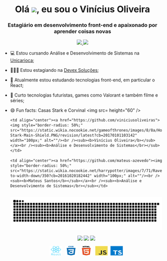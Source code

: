 <h1 align="center">Olá <img src="https://raw.githubusercontent.com/kaueMarques/kaueMarques/master/hi.gif" width="30px">, eu sou o Vinícius Oliveira</h1>
<h3 align="center">Estagiário em desenvolvimento front-end e apaixonado por aprender coisas novas</h3>

<p align="center">
  <a href="https://github.com/viniciusoliveiras">
    <img height="180em" src="https://github-readme-stats.vercel.app/api?username=viniciusoliveiras&show_icons=true&theme=gotham&include_all_commits=true&count_private=true" />
    <img height="180em" src="https://github-readme-stats.vercel.app/api/top-langs/?username=viniciusoliveiras&layout=compact&langs_count=16&theme=gotham" />
  </a>
</p>

 - 💻 Estou cursando Análise e Desenvolvimento de Sistemas na [Unicarioca](https://unicarioca.edu.br/cursos/graduacao/analise-e-desenvolvimento-de-sistemas);
 
 - 👨🏾‍💻 Estou estagiando na [Devex Soluções](https://github.com/dvx-solutions);
 
 - 📓 Atualmente estou estudando tecnologias front-end, em particular o React;
 
 - 💬 Curto tecnologias futuristas, games como Valorant e também filme e séries;
 
 - 😄 Fun facts: Casas Stark e Corvinal
    <img src= height="60" />
    
    <table>
  <tr>
    
	<td align="center"><a href="https://github.com/viniciusoliveiras"><img style="border-radius: 50%;" src="https://static.wikia.nocookie.net/gameofthrones/images/8/8a/House-Stark-Main-Shield.PNG/revision/latest?cb=20170101103142" width="100px;" alt=""/><br /><sub><b>Vinícius Oliveira</b></sub></a><br /><sub><b>Análise e Desenvolvimento de Sistemas</br></sub></td>
    
	<td align="center"><a href="https://github.com/mateus-azevedo"><img style="border-radius: 50%;" src="https://static.wikia.nocookie.net/harrypotter/images/7/71/Ravenclaw_ClearBG.png/revision/latest/scale-to-width-down/350?cb=20161020182442" width="100px;" alt=""/><br /><sub><b>Mateus Santos</b></sub></a><br /><sub><b>Análise e Desenvolvimento de Sistemas</br></sub></td>
    
	
 </tr>
</table>
 

  ![Snake animation](https://github.com/viniciusoliveiras/viniciusoliveiras/blob/output/github-contribution-grid-snake.svg)


<p align="center">
  <a href="https://www.linkedin.com/in/viniciusoliveiras-01532" target="_blank"><img src="https://img.shields.io/badge/-LinkedIn-%230077B5?style=for-the-badge&logo=linkedin&logoColor=white" target="_blank"></a>
  <a href = "mailto: vinitag190@gmail.com"><img src="https://img.shields.io/badge/-Gmail-%23333?style=for-the-badge&logo=gmail&logoColor=white" target="_blank"></a>
  <a href="https://instagram.com/svini.oliveira" target="_blank"><img src="https://img.shields.io/badge/-Instagram-%23E4405F?style=for-the-badge&logo=instagram&logoColor=white" target="_blank"></a> 
</p>


<p align="center">
  <img src="https://raw.githubusercontent.com/devicons/devicon/master/icons/react/react-original-wordmark.svg" alt="react" height="30" width="40"/>&nbsp;
  <img src="https://raw.githubusercontent.com/devicons/devicon/master/icons/css3/css3-plain-wordmark.svg" alt="css3"  height="30" width="40"/>&nbsp;
  <img src="https://raw.githubusercontent.com/devicons/devicon/master/icons/html5/html5-original-wordmark.svg" alt="html5"  height="30" width="40"/>&nbsp;
  <img src="https://raw.githubusercontent.com/devicons/devicon/master/icons/javascript/javascript-original.svg" alt="javascript" height="30" width="40"/>&nbsp;
  <img src="https://raw.githubusercontent.com/devicons/devicon/master/icons/typescript/typescript-original.svg" alt="typescript" height="30" width="40"/>
</p> 
 
